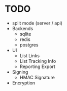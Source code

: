 # TODO

- split mode (server / api)
- Backends
  - sqlite
  - redis
  - postgres
- UI
  - List Links
  - List Tracking Info
  - Reporting Export
- Signing
  - HMAC Signature
- Encryption
